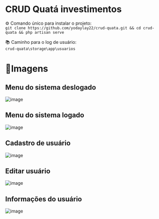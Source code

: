 <h1>CRUD Quatá investimentos</h1>


⚙ Comando único para instalar o projeto:<br>
`git clone https://github.com/yodaylay22/crud-quata.git && cd crud-quata && php artisan serve`

📚 Caminho para o log de usuário:<br>
`crud-quata\storage\app\usuarios`

# 📖Imagens

## Menu do sistema deslogado
![image](https://user-images.githubusercontent.com/12820569/131266954-b690408c-a733-47be-8d40-3f8866b1c71b.png)

## Menu do sistema logado  
![image](https://user-images.githubusercontent.com/12820569/131266971-2bf4f72e-371a-4ee3-9ae8-b5ee3386d682.png)

## Cadastro de usuário
![image](https://user-images.githubusercontent.com/12820569/131266993-78176f04-7c36-40e7-a866-45989b4158cd.png)

## Editar usuário 
![image](https://user-images.githubusercontent.com/12820569/131267036-5fa6e98e-5e11-4ef9-8ed8-3fd6b82eda27.png)

## Informações do usuário
![image](https://user-images.githubusercontent.com/12820569/131267032-82dc8e2c-7fc0-479e-af05-722c5cfe6fe5.png)


